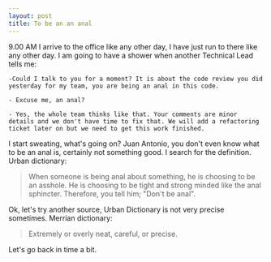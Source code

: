 ```yaml
---
layout: post
title: To be an an anal
---
```


9.00 AM I arrive to the office like any other day, I have just run to there like any other day. I am going to have a shower when another Technical Lead tells me:

```
-Could I talk to you for a moment? It is about the code review you did yesterday for my team, you are being an anal in this code.

- Excuse me, an anal?

- Yes, the whole team thinks like that. Your comments are minor details and we don't have time to fix that. We will add a refactoring ticket later on but we need to get this work finished.
```

I start sweating, what's going on? Juan Antonio, you don't even know what to be an anal is, certainly not something good.
I search for the definition. Urban dictionary:

> When someone is being anal about something, he is choosing to be an asshole. He is choosing to be tight and strong minded like the anal sphincter. Therefore, you tell him; "Don't be anal".

Ok, let's try another source, Urban Dictionary is not very precise sometimes. Merrian dictionary:

> Extremely or overly neat, careful, or precise.

Let's go back in time a bit.
